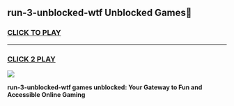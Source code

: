 
## run-3-unblocked-wtf Unblocked Games👋
<h3>
<a href="https://news.freeplayer.one?title=run-3-unblocked-wtf&ref=16F">CLICK TO PLAY</a></h3>
<hr>

<h3>
<a href="https://news.freeplayer.one?title=run-3-unblocked-wtf&ref=16F">CLICK 2 PLAY</a>
  
</h3>

<a href="https://news.freeplayer.one?title=run-3-unblocked-wtf&ref=16F/"><img src="https://clearcache.store/games.png"></a>


**run-3-unblocked-wtf games unblocked: Your Gateway to Fun and Accessible Online Gaming**
